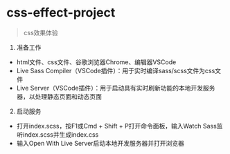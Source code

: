 # css-effect-project

> css效果体验

1. 准备工作
- html文件、css文件、谷歌浏览器Chrome、编辑器VSCode
- Live Sass Compiler（VSCode插件）：用于实时编译sass/scss文件为css文件
- Live Server（VSCode插件）：用于启动具有实时刷新功能的本地开发服务器，以处理静态页面和动态页面

2. 启动服务
- 打开index.scss，按F1或Cmd + Shift + P打开命令面板，输入Watch Sass监听index.scss并生成index.css
- 输入Open With Live Server启动本地开发服务器并打开浏览器